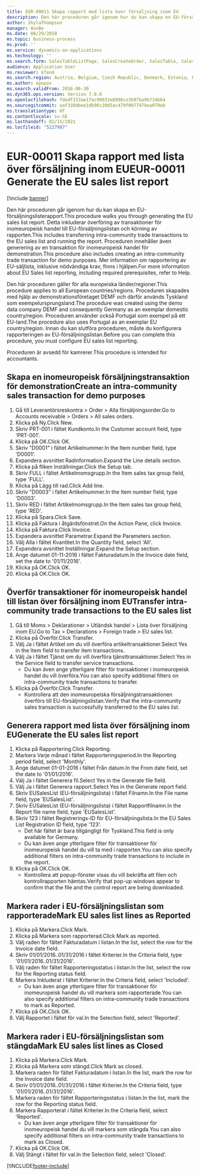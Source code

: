 ```yaml
---
title: EUR-00011 Skapa rapport med lista över försäljning inom EU
description: Den här proceduren går igenom hur du kan skapa en EU-försäljningslisterapport.
author: ShylaThompson
manager: AnnBe
ms.date: 08/29/2018
ms.topic: business-process
ms.prod: ''
ms.service: dynamics-ax-applications
ms.technology: ''
ms.search.form: SalesTableListPage, SalesCreateOrder, SalesTable, SalesEditLines,  EUSalesList, EUSalesListSelection, SysQueryForm, SysLookup
audience: Application User
ms.reviewer: kfend
ms.search.region: Austria, Belgium, Czech Republic, Denmark, Estonia, Finland, France, Germany, Hungary, Ireland, Italy, Latvia, Lithuania, Netherlands, Poland, Spain, Sweden, United Kingdom
ms.author: epopov
ms.search.validFrom: 2016-06-30
ms.dyn365.ops.version: Version 7.0.0
ms.openlocfilehash: fdedf153ae17ac90032e8998ce3b97ba9b734b64
ms.sourcegitcommit: eaf330dbee1db96c20d5ac479f007747bea079eb
ms.translationtype: HT
ms.contentlocale: sv-SE
ms.lasthandoff: 02/15/2021
ms.locfileid: "5227987"
---
```

# <a name="eur-00011-generate-the-eu-sales-list-report"></a><span data-ttu-id="f3277-103">EUR-00011 Skapa rapport med lista över försäljning inom EU</span><span class="sxs-lookup"><span data-stu-id="f3277-103">EUR-00011 Generate the EU sales list report</span></span>

[!include [banner](../../includes/banner.md)]

<span data-ttu-id="f3277-104">Den här proceduren går igenom hur du kan skapa en EU-försäljningslisterapport.</span><span class="sxs-lookup"><span data-stu-id="f3277-104">This procedure walks you through generating the EU sales list report.</span></span> <span data-ttu-id="f3277-105">Detta inkluderar överföring av transaktioner för inomeuropeisk handel till EU-försäljningslistan och körning av rapporten.</span><span class="sxs-lookup"><span data-stu-id="f3277-105">This includes transferring intra-community trade transactions to the EU sales list and running the report.</span></span> <span data-ttu-id="f3277-106">Proceduren innehåller även generering av en transaktion för inomeuropeisk handel för demonstration.</span><span class="sxs-lookup"><span data-stu-id="f3277-106">This procedure also includes creating an intra-community trade transaction for demo purposes.</span></span> <span data-ttu-id="f3277-107">Mer information om rapportering av EU-säljlista, inklusive nödvändiga krav, finns i hjälpen.</span><span class="sxs-lookup"><span data-stu-id="f3277-107">For more information about EU Sales list reporting, including required prerequisites, refer to Help.</span></span>

<span data-ttu-id="f3277-108">Den här proceduren gäller för alla europeiska länder/regioner.</span><span class="sxs-lookup"><span data-stu-id="f3277-108">This procedure applies to all European countries/regions.</span></span> <span data-ttu-id="f3277-109">Proceduren skapades med hjälp av demonstrationsföretaget DEMF och därför används Tyskland som exempelursprungsland.</span><span class="sxs-lookup"><span data-stu-id="f3277-109">The procedure was created using the demo data company DEMF and consequently Germany as an exemplar domestic country/region.</span></span> <span data-ttu-id="f3277-110">Proceduren använder också Portugal som exempel på ett EU-land.</span><span class="sxs-lookup"><span data-stu-id="f3277-110">The procedure also uses Portugal as an exemplar EU country/region.</span></span> <span data-ttu-id="f3277-111">Innan du kan slutföra proceduren, måste du konfigurera rapporteringen av EU-försäljningslistan.</span><span class="sxs-lookup"><span data-stu-id="f3277-111">Before you can complete this procedure, you must configure EU sales list reporting.</span></span>

<span data-ttu-id="f3277-112">Proceduren är avsedd för kamrerer.</span><span class="sxs-lookup"><span data-stu-id="f3277-112">This procedure is intended for accountants.</span></span>


## <a name="create-an-intra-community-sales-transaction-for-demo-purposes"></a><span data-ttu-id="f3277-113">Skapa en inomeuropeisk försäljningstransaktion för demonstration</span><span class="sxs-lookup"><span data-stu-id="f3277-113">Create an intra-community sales transaction for demo purposes</span></span>
1. <span data-ttu-id="f3277-114">Gå till Leverantörsreskontra > Order > Alla försäljningsorder.</span><span class="sxs-lookup"><span data-stu-id="f3277-114">Go to Accounts receivable > Orders > All sales orders.</span></span>
2. <span data-ttu-id="f3277-115">Klicka på Ny.</span><span class="sxs-lookup"><span data-stu-id="f3277-115">Click New.</span></span>
3. <span data-ttu-id="f3277-116">Skriv PRT-001 i fältet Kundkonto.</span><span class="sxs-lookup"><span data-stu-id="f3277-116">In the Customer account field, type 'PRT-001'.</span></span>
4. <span data-ttu-id="f3277-117">Klicka på OK.</span><span class="sxs-lookup"><span data-stu-id="f3277-117">Click OK.</span></span>
5. <span data-ttu-id="f3277-118">Skriv "D0001" i fältet Artikelnummer.</span><span class="sxs-lookup"><span data-stu-id="f3277-118">In the Item number field, type 'D0001'.</span></span>
6. <span data-ttu-id="f3277-119">Expandera avsnittet Radinformation.</span><span class="sxs-lookup"><span data-stu-id="f3277-119">Expand the Line details section.</span></span>
7. <span data-ttu-id="f3277-120">Klicka på fliken Inställningar.</span><span class="sxs-lookup"><span data-stu-id="f3277-120">Click the Setup tab.</span></span>
8. <span data-ttu-id="f3277-121">Skriv FULL i fältet Artikelmomsgrupp.</span><span class="sxs-lookup"><span data-stu-id="f3277-121">In the Item sales tax group field, type 'FULL'.</span></span>
9. <span data-ttu-id="f3277-122">Klicka på Lägg till rad.</span><span class="sxs-lookup"><span data-stu-id="f3277-122">Click Add line.</span></span>
10. <span data-ttu-id="f3277-123">Skriv "D0003" i fältet Artikelnummer.</span><span class="sxs-lookup"><span data-stu-id="f3277-123">In the Item number field, type 'D0003'.</span></span>
11. <span data-ttu-id="f3277-124">Skriv RED i fältet Artikelmomsgrupp.</span><span class="sxs-lookup"><span data-stu-id="f3277-124">In the Item sales tax group field, type 'RED'.</span></span>
12. <span data-ttu-id="f3277-125">Klicka på Spara.</span><span class="sxs-lookup"><span data-stu-id="f3277-125">Click Save.</span></span>
13. <span data-ttu-id="f3277-126">Klicka på Faktura i åtgärdsfönstret.</span><span class="sxs-lookup"><span data-stu-id="f3277-126">On the Action Pane, click Invoice.</span></span>
14. <span data-ttu-id="f3277-127">Klicka på Faktura.</span><span class="sxs-lookup"><span data-stu-id="f3277-127">Click Invoice.</span></span>
15. <span data-ttu-id="f3277-128">Expandera avsnittet Parametrar.</span><span class="sxs-lookup"><span data-stu-id="f3277-128">Expand the Parameters section.</span></span>
16. <span data-ttu-id="f3277-129">Välj Alla i fältet Kvantitet.</span><span class="sxs-lookup"><span data-stu-id="f3277-129">In the Quantity field, select 'All'.</span></span>
17. <span data-ttu-id="f3277-130">Expandera avsnittet Inställningar.</span><span class="sxs-lookup"><span data-stu-id="f3277-130">Expand the Setup section.</span></span>
18. <span data-ttu-id="f3277-131">Ange datumet 01-11-2016 i fältet Fakturadatum.</span><span class="sxs-lookup"><span data-stu-id="f3277-131">In the Invoice date field, set the date to '01/11/2016'.</span></span>
19. <span data-ttu-id="f3277-132">Klicka på OK.</span><span class="sxs-lookup"><span data-stu-id="f3277-132">Click OK.</span></span>
20. <span data-ttu-id="f3277-133">Klicka på OK.</span><span class="sxs-lookup"><span data-stu-id="f3277-133">Click OK.</span></span>

## <a name="transfer-intra-community-trade-transactions-to-the-eu-sales-list"></a><span data-ttu-id="f3277-134">Överför transaktioner för inomeuropeisk handel till listan över försäljning inom EU</span><span class="sxs-lookup"><span data-stu-id="f3277-134">Transfer intra-community trade transactions to the EU sales list</span></span>
1. <span data-ttu-id="f3277-135">Gå till Moms > Deklarationer > Utländsk handel > Lista över försäljning inom EU.</span><span class="sxs-lookup"><span data-stu-id="f3277-135">Go to Tax > Declarations > Foreign trade > EU sales list.</span></span>
2. <span data-ttu-id="f3277-136">Klicka på Överför.</span><span class="sxs-lookup"><span data-stu-id="f3277-136">Click Transfer.</span></span>
3. <span data-ttu-id="f3277-137">Välj Ja i fältet Artikel om du vill överföra artikeltransaktioner.</span><span class="sxs-lookup"><span data-stu-id="f3277-137">Select Yes in the Item field to transfer item transactions.</span></span>
4. <span data-ttu-id="f3277-138">Välj Ja i fältet Tjänst om du vill överföra tjänsttransaktioner.</span><span class="sxs-lookup"><span data-stu-id="f3277-138">Select Yes in the Service field to transfer service transactions.</span></span>
    * <span data-ttu-id="f3277-139">Du kan även ange ytterligare filter för transaktioner i inomeuropeisk handel du vill överföra.</span><span class="sxs-lookup"><span data-stu-id="f3277-139">You can also specify additional filters on intra-community trade transactions to transfer.</span></span>  
5. <span data-ttu-id="f3277-140">Klicka på Överför.</span><span class="sxs-lookup"><span data-stu-id="f3277-140">Click Transfer.</span></span>
    * <span data-ttu-id="f3277-141">Kontrollera att den inomeuropeiska försäljningstransaktionen överförs till EU-försäljningslistan.</span><span class="sxs-lookup"><span data-stu-id="f3277-141">Verify that the intra-community sales transaction is successfully transferred to the EU sales list.</span></span>  

## <a name="generate-the-eu-sales-list-report"></a><span data-ttu-id="f3277-142">Generera rapport med lista över försäljning inom EU</span><span class="sxs-lookup"><span data-stu-id="f3277-142">Generate the EU sales list report</span></span>
1. <span data-ttu-id="f3277-143">Klicka på Rapportering.</span><span class="sxs-lookup"><span data-stu-id="f3277-143">Click Reporting.</span></span>
2. <span data-ttu-id="f3277-144">Markera Varje månad i fältet Rapporteringsperiod.</span><span class="sxs-lookup"><span data-stu-id="f3277-144">In the Reporting period field, select 'Monthly'.</span></span>
3. <span data-ttu-id="f3277-145">Ange datumet 01-01-2016 i fältet Från datum.</span><span class="sxs-lookup"><span data-stu-id="f3277-145">In the From date field, set the date to '01/01/2016'.</span></span>
4. <span data-ttu-id="f3277-146">Välj Ja i fältet Generera fil.</span><span class="sxs-lookup"><span data-stu-id="f3277-146">Select Yes in the Generate file field.</span></span>
5. <span data-ttu-id="f3277-147">Välj Ja i fältet Generera rapport.</span><span class="sxs-lookup"><span data-stu-id="f3277-147">Select Yes in the Generate report field.</span></span>
6. <span data-ttu-id="f3277-148">Skriv EUSalesList (EU-försäljningslista) i fältet Filnamn.</span><span class="sxs-lookup"><span data-stu-id="f3277-148">In the File name field, type 'EUSalesList'.</span></span>
7. <span data-ttu-id="f3277-149">Skriv EUSalesList (EU-försäljningslista) i fältet Rapportfilnamn.</span><span class="sxs-lookup"><span data-stu-id="f3277-149">In the Report file name field, type 'EUSalesList'.</span></span>
8. <span data-ttu-id="f3277-150">Skriv 123 i fältet Registrerings-ID för EU-försäljningslista.</span><span class="sxs-lookup"><span data-stu-id="f3277-150">In the EU Sales List Registration ID field, type '123'.</span></span>
    * <span data-ttu-id="f3277-151">Det här fältet är bara tillgängligt för Tyskland.</span><span class="sxs-lookup"><span data-stu-id="f3277-151">This field is only available for Germany.</span></span>  
    * <span data-ttu-id="f3277-152">Du kan även ange ytterligare filter för transaktioner för inomeuropeisk handel du vill ta med i rapporten.</span><span class="sxs-lookup"><span data-stu-id="f3277-152">You can also specify additional filters on intra-community trade transactions to include in the report.</span></span>  
9. <span data-ttu-id="f3277-153">Klicka på OK.</span><span class="sxs-lookup"><span data-stu-id="f3277-153">Click OK.</span></span>
    * <span data-ttu-id="f3277-154">Kontrollera att popup-fönster visas du vill bekräfta att filen och kontrollrapporten hämtas.</span><span class="sxs-lookup"><span data-stu-id="f3277-154">Verify that pop-up windows appear to confirm that the file and the control report are being downloaded.</span></span>  

## <a name="mark-eu-sales-list-lines-as-reported"></a><span data-ttu-id="f3277-155">Markera rader i EU-försäljningslistan som rapporterade</span><span class="sxs-lookup"><span data-stu-id="f3277-155">Mark EU sales list lines as Reported</span></span>
1. <span data-ttu-id="f3277-156">Klicka på Markera.</span><span class="sxs-lookup"><span data-stu-id="f3277-156">Click Mark.</span></span>
2. <span data-ttu-id="f3277-157">Klicka på Markera som rapporterad.</span><span class="sxs-lookup"><span data-stu-id="f3277-157">Click Mark as reported.</span></span>
3. <span data-ttu-id="f3277-158">Välj raden för fältet Fakturadatum i listan.</span><span class="sxs-lookup"><span data-stu-id="f3277-158">In the list, select the row for the Invoice date field.</span></span>
4. <span data-ttu-id="f3277-159">Skriv 01/01/2016..01/31/2016 i fältet Kriterier.</span><span class="sxs-lookup"><span data-stu-id="f3277-159">In the Criteria field, type '01/01/2016..01/31/2016'.</span></span>
5. <span data-ttu-id="f3277-160">Välj raden för fältet Rapporteringsstatus i listan.</span><span class="sxs-lookup"><span data-stu-id="f3277-160">In the list, select the row for the Reporting status field.</span></span>
6. <span data-ttu-id="f3277-161">Markera Inkluderat i fältet Kriterier.</span><span class="sxs-lookup"><span data-stu-id="f3277-161">In the Criteria field, select 'Included'.</span></span>
    * <span data-ttu-id="f3277-162">Du kan även ange ytterligare filter för transaktioner för inomeuropeisk handel du vill markera som rapporterade.</span><span class="sxs-lookup"><span data-stu-id="f3277-162">You can also specify additional filters on intra-community trade transactions to mark as Reported.</span></span>  
7. <span data-ttu-id="f3277-163">Klicka på OK.</span><span class="sxs-lookup"><span data-stu-id="f3277-163">Click OK.</span></span>
8. <span data-ttu-id="f3277-164">Välj Rapportet i fältet för val.</span><span class="sxs-lookup"><span data-stu-id="f3277-164">In the Selection field, select 'Reported'.</span></span>

## <a name="mark-eu-sales-list-lines-as-closed"></a><span data-ttu-id="f3277-165">Markera rader i EU-försäljningslistan som stängda</span><span class="sxs-lookup"><span data-stu-id="f3277-165">Mark EU sales list lines as Closed</span></span>
1. <span data-ttu-id="f3277-166">Klicka på Markera.</span><span class="sxs-lookup"><span data-stu-id="f3277-166">Click Mark.</span></span>
2. <span data-ttu-id="f3277-167">Klicka på Markera som stängd.</span><span class="sxs-lookup"><span data-stu-id="f3277-167">Click Mark as closed.</span></span>
3. <span data-ttu-id="f3277-168">Markera raden för fältet Fakturadatum i listan.</span><span class="sxs-lookup"><span data-stu-id="f3277-168">In the list, mark the row for the Invoice date field.</span></span>
4. <span data-ttu-id="f3277-169">Skriv 01/01/2016..01/31/2016 i fältet Kriterier.</span><span class="sxs-lookup"><span data-stu-id="f3277-169">In the Criteria field, type '01/01/2016..01/31/2016'.</span></span>
5. <span data-ttu-id="f3277-170">Markera raden för fältet Rapporteringsstatus i listan.</span><span class="sxs-lookup"><span data-stu-id="f3277-170">In the list, mark the row for the Reporting status field.</span></span>
6. <span data-ttu-id="f3277-171">Markera Rapporterat i fältet Kriterier.</span><span class="sxs-lookup"><span data-stu-id="f3277-171">In the Criteria field, select 'Reported'.</span></span>
    * <span data-ttu-id="f3277-172">Du kan även ange ytterligare filter för transaktioner för inomeuropeisk handel du vill markera som stängda.</span><span class="sxs-lookup"><span data-stu-id="f3277-172">You can also specify additional filters on intra-community trade transactions to mark as Closed.</span></span>  
7. <span data-ttu-id="f3277-173">Klicka på OK.</span><span class="sxs-lookup"><span data-stu-id="f3277-173">Click OK.</span></span>
8. <span data-ttu-id="f3277-174">Välj Stängt i fältet för val.</span><span class="sxs-lookup"><span data-stu-id="f3277-174">In the Selection field, select 'Closed'.</span></span>



[!INCLUDE[footer-include](../../../includes/footer-banner.md)]